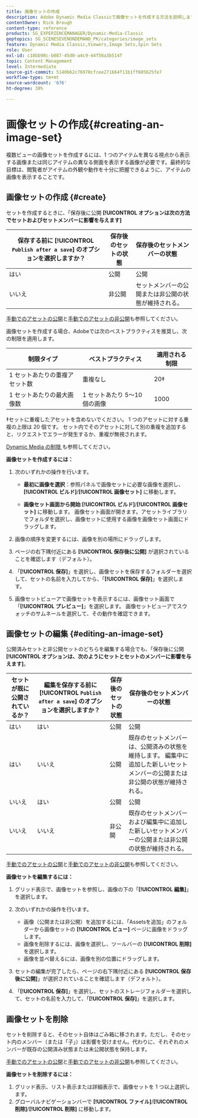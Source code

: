 ```yaml
---
title: 画像セットの作成
description: Adobe Dynamic Media Classicで画像セットを作成する方法を説明します。
contentOwner: Rick Brough
content-type: reference
products: SG_EXPERIENCEMANAGER/Dynamic-Media-Classic
geptopics: SG_SCENESEVENONDEMAND_PK/categories/image_sets
feature: Dynamic Media Classic,Viewers,Image Sets,Spin Sets
role: User
exl-id: c18bb98c-b087-45d0-a4c9-44f58a3b514f
topic: Content Management
level: Intermediate
source-git-commit: 5140b62c76970cfcee271664f11b1ff605625fe7
workflow-type: tm+mt
source-wordcount: '676'
ht-degree: 38%

---
```


# 画像セットの作成{#creating-an-image-set}

複数ビューの画像セットを作成するには、1 つのアイテムを異なる視点から表示する画像または同じアイテムの異なる側面を表示する画像が必要です。最終的な目標は、閲覧者がアイテムの外観や動作を十分に把握できるように、アイテムの画像を表示することです。

## 画像セットの作成 {#create}

セットを作成するときに、「保存後に公開 **[!UICONTROL オプションは次の方法でセットおよびセットメンバーに影響を与えます]**

| 保存する前に **[!UICONTROL `Publish after a save`]** のオプションを選択しますか？ | 保存後のセットの状態 | 保存後のセットメンバーの状態 |
| --- | --- | --- |
| はい | 公開 | 公開 |
| いいえ | 非公開 | セットメンバーの公開または非公開の状態が維持される。 |

[手動でのアセットの公開](publishing-files.md#manually_publishing_assets)と[手動でのアセットの非公開](publishing-files.md#manually_unpublishing_assets)も参照してください。

画像セットを作成する場合、Adobeでは次のベストプラクティスを推奨し、次の制限を適用します。

| 制限タイプ | ベストプラクティス | 適用される制限 |
| --- | --- | --- |
| 1 セットあたりの重複アセット数 | 重複なし | 20‡ |
| 1 セットあたりの最大画像数 | 1 セットあたり 5～10 個の画像 | 1000 |

‡セットに重複したアセットを含めないでください。 1 つのアセットに対する重複の上限は 20 個です。 セット内でそのアセットに対して別の重複を追加すると、リクエストでエラーが発生するか、重複が無視されます。

[Dynamic Media の制限 ](/help/using/limitations.md) も参照してください。

**画像セットを作成するには：**

1. 次のいずれかの操作を行います。

   * **最初に画像を選択**：参照パネルで画像セットに必要な画像を選択し、**[!UICONTROL ビルド]**/**[!UICONTROL 画像セット]** に移動します。

   * **画像セット画面から開始**:**[!UICONTROL ビルド]**/**[!UICONTROL 画像セット]** に移動します。 画像セット画面が開きます。アセットライブラリでフォルダを選択し、画像セットに使用する画像を画像セット画面にドラッグします。

1. 画像の順序を変更するには、画像を別の場所にドラッグします。
1. ページの右下隅付近にある **[!UICONTROL 保存後に公開]** が選択されていることを確認します（デフォルト）。
1. 「**[!UICONTROL 保存]**」を選択し、画像セットを保存するフォルダーを選択して、セットの名前を入力してから、「**[!UICONTROL 保存]**」を選択します。
1. 画像セットビューアで画像セットを表示するには、画像セット画面で「**[!UICONTROL プレビュー]**」を選択します。 画像セットビューアでスウォッチのサムネールを選択して、その動作を確認できます。

## 画像セットの編集 {#editing-an-image-set}

公開済みセットと非公開セットのどちらを編集する場合でも、「保存後に公開 **[!UICONTROL オプションは、次のようにセットとセットのメンバーに影響を与えます]**。

| セットが既に公開されているか？ | 編集を保存する前に **[!UICONTROL `Publish after a save`]** のオプションを選択しますか？ | 保存後のセットの状態 | 保存後のセットメンバーの状態 |
| --- | --- | --- | --- |
| はい | はい | 公開 | 公開 |
| はい | いいえ | 公開 | 既存のセットメンバーは、公開済みの状態を維持します。 編集中に追加した新しいセットメンバーの公開または非公開の状態が維持される。 |
| いいえ | はい | 公開 | 公開 |
| いいえ | いいえ | 非公開 | 既存のセットメンバーおよび編集中に追加した新しいセットメンバーの公開または非公開の状態が維持される。 |

[手動でのアセットの公開](publishing-files.md#manually_publishing_assets)と[手動でのアセットの非公開](publishing-files.md#manually_unpublishing_assets)も参照してください。

**画像セットを編集するには：**

1. グリッド表示で、画像セットを参照し、画像の下の「**[!UICONTROL 編集]**」を選択します。
1. 次のいずれかの操作を行います。

   * 画像（公開または非公開）を追加するには、「Assetsを追加」のフォルダーから画像セットの **[!UICONTROL ビュー]** ページに画像をドラッグします。
   * 画像を削除するには、画像を選択し、ツールバーの **[!UICONTROL 削除]** を選択します。
   * 画像を並べ替えるには、画像を別の位置にドラッグします。

1. セットの編集が完了したら、ページの右下隅付近にある **[!UICONTROL 保存後に公開]**」が選択されていることを確認します（デフォルト）。
1. 「**[!UICONTROL 保存]**」を選択し、セットのストレージフォルダーを選択して、セットの名前を入力して、「**[!UICONTROL 保存]**」を選択します。

## 画像セットを削除

セットを削除すると、そのセット自体はごみ箱に移されます。ただし、そのセット内のメンバー（または「子」）は影響を受けません。代わりに、それぞれのメンバーが既存の公開済み状態または未公開状態を保持します。

[手動でのアセットの公開](publishing-files.md#manually_publishing_assets)と[手動でのアセットの非公開](publishing-files.md#manually_unpublishing_assets)も参照してください。

**画像セットを削除するには：**

1. グリッド表示、リスト表示または詳細表示で、画像セットを 1 つ以上選択します。
1. グローバルナビゲーションバーで **[!UICONTROL ファイル]**/**[!UICONTROL 削除]**/**[!UICONTROL 削除]** に移動します。
